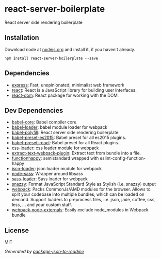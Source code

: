 # react-server-boilerplate 

React server side rendering boilerplate

## Installation

Download node at [nodejs.org](http://nodejs.org) and install it, if you haven't already.

```
npm install react-server-boilerplate --save
```



## Dependencies

- [express](https://github.com/expressjs/express): Fast, unopinionated, minimalist web framework
- [react](https://github.com/facebook/react): React is a JavaScript library for building user interfaces.
- [react-dom](https://github.com/facebook/react): React package for working with the DOM.

## Dev Dependencies

- [babel-core](https://github.com/babel/babel/tree/master/packages): Babel compiler core.
- [babel-loader](https://github.com/babel/babel-loader): babel module loader for webpack
- [babel-polyfill](https://github.com/babel/babel/tree/master/packages): React server side rendering boilerplate
- [babel-preset-es2015](https://github.com/babel/babel/tree/master/packages): Babel preset for all es2015 plugins.
- [babel-preset-react](https://github.com/babel/babel/tree/master/packages): Babel preset for all React plugins.
- [css-loader](https://github.com/webpack/css-loader): css loader module for webpack
- [extract-text-webpack-plugin](https://github.com/webpack/extract-text-webpack-plugin): Extract text from bundle into a file.
- [functionhappy](https://github.com/Roilan/react-server-boilerplate): semistandard wrapped with eslint-config-function-happy
- [json-loader](https://github.com/webpack/json-loader): json loader module for webpack
- [node-sass](https://github.com/sass/node-sass): Wrapper around libsass
- [sass-loader](https://github.com/jtangelder/sass-loader): Sass loader for webpack
- [snazzy](https://github.com/feross/snazzy): Format JavaScript Standard Style as Stylish (i.e. snazzy) output
- [webpack](https://github.com/webpack/webpack): Packs CommonJs/AMD modules for the browser. Allows to split your codebase into multiple bundles, which can be loaded on demand. Support loaders to preprocess files, i.e. json, jade, coffee, css, less, ... and your custom stuff.
- [webpack-node-externals](https://github.com/liady/webpack-node-externals): Easily exclude node_modules in Webpack bundle


## License

MIT

_Generated by [package-json-to-readme](https://github.com/zeke/package-json-to-readme)_
